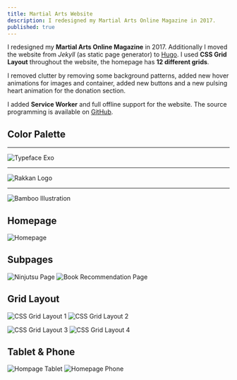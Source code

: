 ```yaml
---
title: Martial Arts Website
description: I redesigned my Martial Arts Online Magazine in 2017.
published: true
---
```


<Row variant="bigLeft" marginBottom>

I redesigned my **Martial Arts Online Magazine** in 2017. Additionally I moved the website from _Jekyll_ (as static page generator) to [Hugo](http://gohugo.io/). I used **CSS Grid Layout** throughout the website, the homepage has **12 different grids**.

I removed clutter by removing some background patterns, added new hover animations for images and container, added new buttons and a new pulsing heart animation for the donation section.

I added **Service Worker** and full offline support for the website. The source programming is available on [GitHub](https://github.com/kogakure/website-hugo-kogakure.de).

</Row>

<Row variant="fullsize" marginBottom>

## Color Palette

</Row>

<Row variant="variable" minWidth="10rem" marginBottom>

<ColorSwatch color="#1A171B" />
<ColorSwatch color="#B0BC04" />
<ColorSwatch color="#7CA04D" />
<ColorSwatch color="#BCCE9F" />
<ColorSwatch color="#DDDDDD" />
<ColorSwatch color="#FFFFFF" />

</Row>

---

<Row variant="center" marginBottom>

![Typeface Exo](./images/kogakure-v8-typeface.svg)

</Row>

---

<Row variant="center" marginBottom>

![Rakkan Logo](./images/kogakure-v8-logo.svg)

</Row>

---

<Row variant="center" marginBottom>

![Bamboo Illustration](./images/kogakure-v8-illustration.jpg)

</Row>

<Row variant="center" marginBottom>

## Homepage

</Row>

<Row variant="center" marginBottom>

![Homepage](./images/kogakure-v8-homepage.jpg)

</Row>

<Row variant="center" marginBottom>

## Subpages

</Row>

<Row variant="equal" marginBottom>

![Ninjutsu Page](./images/kogakure-v8-ninjutsu.jpg)
![Book Recommendation Page](./images/kogakure-v8-recommendations.jpg)

</Row>

<Row variant="center" marginBottom>

## Grid Layout

</Row>

<Row variant="equal">

![CSS Grid Layout 1](./images/kogakure-v8-css-grid-1.jpg)
![CSS Grid Layout 2](./images/kogakure-v8-css-grid-2.jpg)

</Row>

<Row variant="equal" marginBottom>

![CSS Grid Layout 3](./images/kogakure-v8-css-grid-3.jpg)
![CSS Grid Layout 4](./images/kogakure-v8-css-grid-4.jpg)

</Row>

<Row variant="center" marginBottom>

## Tablet & Phone

</Row>

<Row variant="equal" vertical="end">

![Hompage Tablet](./images/kogakure-v8-tablet.png)
![Homepage Phone](./images/kogakure-v8-phone.png)

</Row>
